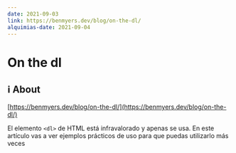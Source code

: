 ```yaml
---
date: 2021-09-03
link: https://benmyers.dev/blog/on-the-dl/
alquimias-date: 2021-09-04
---
```


# On the dl

## ℹ️ About

[https://benmyers.dev/blog/on-the-dl/](https://benmyers.dev/blog/on-the-dl/)

El elemento `<dl>` de HTML está infravalorado y apenas se usa. En este artículo vas a ver ejemplos prácticos de uso para que puedas utilizarlo más veces


